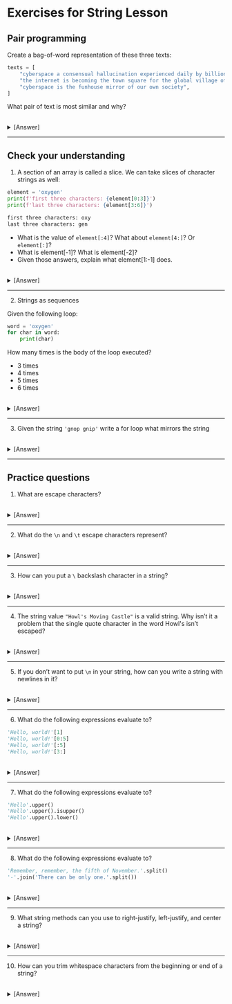 # Exercises for String Lesson #

## Pair programming ##

Create a bag-of-word representation of these three texts:

```py
texts = [
    "cyberspace a consensual hallucination experienced daily by billions of legitimate operators in every nation",
    "the internet is becoming the town square for the global village of tomorrow",
    "cyberspace is the funhouse mirror of our own society",
]
```

What pair of text is most similar and why?

</details>

<br /> 

</details>

<details>
  <summary> [Answer] </summary>

```py
from scipy import spatial

def tokenizer(text):
    return text.split()

def word_count(text, sort = True):
    """ count words
    """
    counter = {}
    for word in tokenizer(text):
        counter.setdefault(word, 0)
        counter[word] = counter[word] + 1
    
    return counter

def list_to_dtm(corpus):
    """ build document term matrix from list of string documents
    """
    wc = word_count(' '.join(corpus))
    lexicon = sorted(list(wc.keys()))
    
    dtm = []
    for content in corpus:
        document = [0 for _ in lexicon]
        wc = word_count(content)
        for (i, word) in enumerate(lexicon):
            if word in wc:
                document[i] = wc[word]
        
        dtm.append(document)
    
    return dtm, lexicon

texts = [
    "cyberspace a consensual hallucination experienced daily by billions of legitimate operators in every nation",
    "the internet is becoming the town square for the global village of tomorrow",
    "cyberspace is the funhouse mirror of our own society",
]
dtm, lexicon = list_to_dtm(texts)

print('[INFO] Cosine similarity for pairwise document comparison')
print('[INFO] Document 1 and 2:')
print(1 - spatial.distance.cosine(dtm[0],dtm[1]))
print('[INFO] Document 1 and 3:')
print(1 - spatial.distance.cosine(dtm[0],dtm[2]))
print('[INFO] Document 2 and 3:')
print(1 - spatial.distance.cosine(dtm[1],dtm[2]))
```
</details>

---

## Check your understanding ##

1. A section of an array is called a slice. We can take slices of character strings as well:

```py
element = 'oxygen'
print(f'first three characters: {element[0:3]}')
print(f'last three characters: {element[3:6]}')
```

```py
first three characters: oxy
last three characters: gen
```

* What is the value of `element[:4]`? What about `element[4:]`? Or `element[:]`?
* What is element[-1]? What is element[-2]?
* Given those answers, explain what element[1:-1] does.


</details>

<br /> 

</details>

<details>
  <summary> [Answer] </summary>

```py
oxyg
en
oxygen
```

```py
n
e
```


Creates a substring from index 1 up to (not including) the final index, effectively removing the first and last letters from `oxygen`

</details>

---

2. Strings as sequences

Given the following loop:

```py
word = 'oxygen'
for char in word:
    print(char)
```

How many times is the body of the loop executed?

* 3 times
* 4 times
* 5 times
* 6 times

</details>

<br /> 

</details>

<details>
  <summary> [Answer] </summary>

The body of the loop is executed 6 times.

</details> 

---

3. Given the string `'gnop gnip'` write a for loop what mirrors the string
</details>

<br /> 

</details>

<details>
  <summary> [Answer] </summary>

```py
reverse_string = ''
for char in 'gnop gnip':
    reverse_string = char + reverse_string
```

</details>


---

## Practice questions ##

1. What are escape characters?
</details>
<br /> 
</details>
<details>
  <summary> [Answer] </summary>
  In Python, '\' is the escape character that, among other things, is used to represent special whitespace characters.
</details>

---

2. What do the `\n` and `\t` escape characters represent?
</details>
<br /> 
</details>
<details>
  <summary> [Answer] </summary>

ASCII Linefeed (adds new line) and ASCII Horizontal Tab (TAB), for a complete list see <a href="https://docs.python.org/3/reference/lexical_analysis.html#strings">Python documentation</a>

</details>

---

3. How can you put a `\` backslash character in a string?
</details>
<br /> 
</details>
<details>
  <summary> [Answer] </summary>

```py
print('a backslash: \\')
print(r"another backslash '\'")
```

</details>

---

4. The string value `"Howl's Moving Castle"` is a valid string. Why isn’t it a problem that the single quote character in the word Howl's isn’t escaped?
</details>
<br /> 
</details>
<details>
  <summary> [Answer] </summary>

Because a string is a sequence of (Unicode) characters wrapped inside single, double, or triple quotes. In the example double quotes are used to create the string expression.

</details>

---

5. If you don’t want to put `\n` in your string, how can you write a string with newlines in it?
</details>
<br /> 
</details>
<details>
  <summary> [Answer] </summary>

```py
multiline = """line 0
        line 1
        ...
        line n
        """
print(multiline)
```

</details>

---

6. What do the following expressions evaluate to?

```py
'Hello, world!'[1]
'Hello, world!'[0:5]
'Hello, world!'[:5]
'Hello, world!'[3:]
```
</details>
<br /> 
</details>
<details>
  <summary> [Answer] </summary>

```py
'e'
'Hello'
'Hello'
'lo, world!'
```

</details>

---

7. What do the following expressions evaluate to?
```py
'Hello'.upper()
'Hello'.upper().isupper()
'Hello'.upper().lower()
```
</details>
<br /> 
</details>
<details>
  <summary> [Answer] </summary>

```py
'HELLO'
True
'hello'
```

</details>

---

8. What do the following expressions evaluate to?
```py
'Remember, remember, the fifth of November.'.split()
'-'.join('There can be only one.'.split())
```
</details>
<br /> 
</details>
<details>
  <summary> [Answer] </summary>

```py
['Remember,', 'remember,', 'the', 'fifth', 'of', 'November.'] 
'There-can-be-only-one.'
```

</details>

---

9. What string methods can you use to right-justify, left-justify, and center
a string?
</details>
<br /> 
</details>
<details>
  <summary> [Answer] </summary>

```py
string.rjust()
string.ljust()
string.center()
```

</details>

---

10. How can you trim whitespace characters from the beginning or end of
a string?
</details>
<br /> 
</details>
<details>
  <summary> [Answer] </summary>

```py
string.strip()
string.lstrip()
string.rstrip()

```
</details>